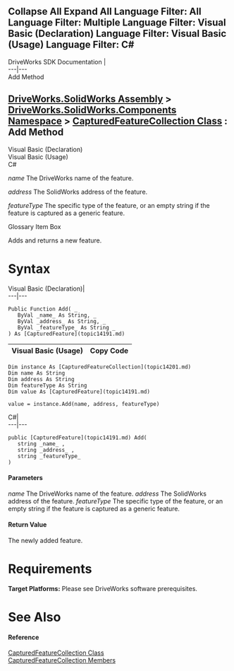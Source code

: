 Collapse All Expand All Language Filter: All  Language Filter: Multiple  Language Filter: Visual Basic (Declaration) Language Filter: Visual Basic (Usage) Language Filter: C#  
---  
DriveWorks SDK Documentation  |   
---|---  
Add Method   
  
[DriveWorks.SolidWorks Assembly](topic13342.md) > [DriveWorks.SolidWorks.Components Namespace](topic13925.md) > [CapturedFeatureCollection Class](topic14201.md) : Add Method  
---  
  
Visual Basic (Declaration)    
Visual Basic (Usage)    
C# 

_name_
    The DriveWorks name of the feature.

_address_
    The SolidWorks address of the feature.

_featureType_
    The specific type of the feature, or an empty string if the feature is captured as a generic feature.

Glossary Item Box

Adds and returns a new feature. 

# Syntax

Visual Basic (Declaration)|   
---|---  
      
    
    Public Function Add( _
       ByVal _name_ As String, _
       ByVal _address_ As String, _
       ByVal _featureType_ As String _
    ) As [CapturedFeature](topic14191.md)  
  
Visual Basic (Usage)| Copy Code  
---|---  
      
    
    Dim instance As [CapturedFeatureCollection](topic14201.md)
    Dim name As String
    Dim address As String
    Dim featureType As String
    Dim value As [CapturedFeature](topic14191.md)
     
    value = instance.Add(name, address, featureType)  
  
C#|   
---|---  
      
    
    public [CapturedFeature](topic14191.md) Add( 
       string _name_ ,
       string _address_ ,
       string _featureType_
    )  
  
#### Parameters

 _name_
    The DriveWorks name of the feature.
_address_
    The SolidWorks address of the feature.
_featureType_
    The specific type of the feature, or an empty string if the feature is captured as a generic feature.

#### Return Value

The newly added feature.

# Requirements

**Target Platforms:** Please see DriveWorks software prerequisites.

# See Also

#### Reference

[CapturedFeatureCollection Class](topic14201.md)   
[CapturedFeatureCollection Members](topic14202.md)


